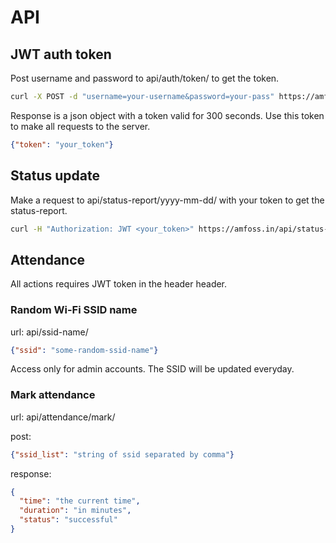 
# API

## JWT auth token

Post username and password to api/auth/token/ to get the token.

```bash
curl -X POST -d "username=your-username&password=your-pass" https://amfoss.in/api/auth/token/
```

Response is a json object with a token valid for 300 seconds. Use this token to 
make all requests to the server.

```json
{"token": "your_token"}
```

## Status update

Make a request to api/status-report/yyyy-mm-dd/ with your token to get the 
status-report.

```bash
curl -H "Authorization: JWT <your_token>" https://amfoss.in/api/status-report/2018-03-19/
```

## Attendance

All actions requires JWT token in the header header.

### Random Wi-Fi SSID name

url: api/ssid-name/

```json
{"ssid": "some-random-ssid-name"}
```

Access only for admin accounts. The SSID will be updated everyday.

### Mark attendance

url: api/attendance/mark/

post: 

```json
{"ssid_list": "string of ssid separated by comma"}
```

response:

```json
{
  "time": "the current time",
  "duration": "in minutes", 
  "status": "successful"
}
```
